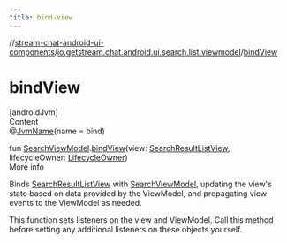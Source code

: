 ```yaml
---
title: bind-view
---
```

//[stream-chat-android-ui-components](../../index.md)/[io.getstream.chat.android.ui.search.list.viewmodel](index.md)/[bindView](bindView.md)



# bindView  
[androidJvm]  
Content  
@[JvmName](https://kotlinlang.org/api/latest/jvm/stdlib/kotlin.jvm/-jvm-name/index.html)(name = bind)  
  
fun [SearchViewModel](SearchViewModel/index.md).[bindView](bindView.md)(view: [SearchResultListView](../io.getstream.chat.android.ui.search.list/SearchResultListView/index.md), lifecycleOwner: [LifecycleOwner](https://developer.android.com/reference/kotlin/androidx/lifecycle/LifecycleOwner.html))  
More info  


Binds [SearchResultListView](../io.getstream.chat.android.ui.search.list/SearchResultListView/index.md) with [SearchViewModel](SearchViewModel/index.md), updating the view's state based on data provided by the ViewModel, and propagating view events to the ViewModel as needed.



This function sets listeners on the view and ViewModel. Call this method before setting any additional listeners on these objects yourself.

  



